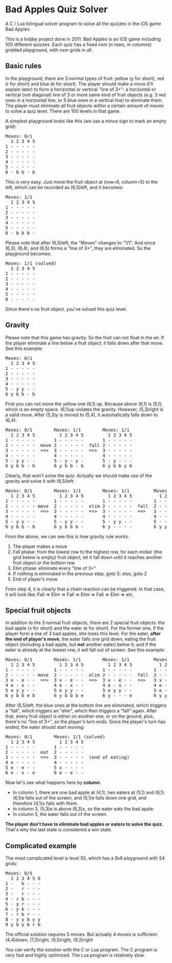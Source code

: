 # Bad Apples Quiz Solver
A C / Lua bilingual solver program to solve all the quizzes in the iOS game Bad Apples. 

This is a hobby project done in 2011. Bad Apples is an iOS game including 100 different quizzes. Each quiz has a fixed *n*x*m* (*n* rows, *m* columns) gridded playground, with *n*x*m* grids in all.

## Basic rules
In the playground, there are 3 normal types of fruit: yellow (y for short), red (r for short) and blue (b for short). The player should make a move (I'll explain later) to form a horizontal or vertical "line of 3+": a horizontal or vertical (not diagonal) line of 3 or more same kind of fruit objects (e.g. 3 red ones in a horizontal line, or 5 blue ones in a vertical line) to eliminate them. The player must eliminate all fruit objects within a certain amount of moves to solve a quiz level. There are 100 levels in that game.

A simplest playground looks like this (we use a minus sign to mark an empty grid):

<pre>
Moves: 0/1  
  1 2 3 4 5  
1 - - - - -  
2 - - - - -  
3 - - - - -  
4 - - - - -  
5 - - - - -  
6 - b b - b  
</pre>

This is very easy. Just move the fruit object at (row=6, column=5) to the left, which can be recorded as (6,5)left, and it becomes:

<pre>
Moves: 1/1
  1 2 3 4 5  
1 - - - - -  
2 - - - - -  
3 - - - - -  
4 - - - - -  
5 - - - - -  
6 - b b b -  
</pre>

Please note that after (6,5)left, the "Moves" changes to "1/1". And since (6,3), (6,4), and (6,5) forms a "line of 3+", they are eliminated. So the playground becomes:

<pre>
Moves: 1/1 (solved)
  1 2 3 4 5
1 - - - - -  
2 - - - - -  
3 - - - - -  
4 - - - - -  
5 - - - - -  
6 - - - - -  
</pre>

Since there's no fruit object, you've solved this quiz level.

## Gravity
Please note that this game has gravity. So the fruit can not float in the air. If the player eliminate a line below a fruit object, it falls down after that move. See this example:

<pre>
Moves: 0/1
  1 2 3 4 5
1 - - - - -  
2 - - - - -  
3 - - - - -  
4 - - - - -  
5 - y y - -  
6 y b b - b  
</pre>

First you can not move the yellow one (6,1) up. Because above (6,1) is (5,1), which is an empty space. (6,1)up violates the gravity. However, (5,3)right is a valid move. After (5,3)y is moved to (5,4), it automatically falls down to (6,4):

<pre>
Moves: 0/1        Moves: 1/1        Moves: 1/1
  1 2 3 4 5         1 2 3 4 5         1 2 3 4 5
1 - - - - -       1 - - - - -       1 - - - - -
2 - - - - -  move 2 - - - - -  fall 2 - - - - -
3 - - - - -  ==>  3 - - - - -  ==>  3 - - - - -
4 - - - - -       4 - - - - -       4 - - - - -
5 - y y - -       5 - y - y -       5 - y - - -
6 y b b - b       6 y b b - b       6 y b b y b
</pre>

Clearly, that won't solve the quiz. Actually we should make use of the gravity and solve it with (6,5)left:

<pre>
Moves: 0/1        Moves: 1/1        Moves: 1/1         Moves: 1/1        Moves: 1/1 (solved)
  1 2 3 4 5         1 2 3 4 5         1 2 3 4 5          1 2 3 4 5         1 2 3 4 5
1 - - - - -       1 - - - - -       1 - - - - -        1 - - - - -       1 - - - - -
2 - - - - - move  2 - - - - -  elim 2 - - - - -  fall  2 - - - - -  elim 2 - - - - -
3 - - - - -  ==>  3 - - - - -  ==>  3 - - - - -  ==>   3 - - - - -  ==>  3 - - - - -
4 - - - - -       4 - - - - -       4 - - - - -        4 - - - - -       4 - - - - -
5 - y y - -       5 - y y - -       5 - y y - -        5 - - - - -       5 - - - - -
6 y b b - b       6 y b b b -       6 y - - - -        6 y y y - -       6 - - - - -
</pre>

From the above, we can see this is how gravity rule works:
1. The player makes a move
2. Fall phase: from the lowest row to the highest row, for each midair (the grid below is empty) fruit object, let it fall down until it reaches another fruit object or the bottom row
3. Elim phase: eliminate every "line of 3+"
4. If nothing is eliminated in the previous step, goto 5; else, goto 2
5. End of player's move

From step 4, it is clearly that a chain reaction can be triggered. In that case, it will look like:
Fall => Elim => Fall => Elim => Fall => Elim => etc.

## Special fruit objects
In addition to the 3 normal fruit objects, there are 2 special fruit objects: the bad apple (x for short) and the eater (e for short). For the former one, if the player form a line of 3 bad apples, she loses this level. For the eater, **after the end of player's move**, the eater falls one grid down, eating the fruit object (including a bad apple, but **not** another eater) below it; and if the eater is already at the lowest row, it will fall out of screen. See this example:

<pre>
Moves: 0/1        Moves: 1/1        Moves: 1/1         Moves: 1/1        Moves: 1/1         Moves: 1/1
  1 2 3 4 5         1 2 3 4 5         1 2 3 4 5          1 2 3 4 5         1 2 3 4 5          1 2 3 4 5
1 - - - - -       1 - - - - -       1 - - - - -        1 - - - - -       1 - - - - -        1 - - - - -
2 - - - - - move  2 - - - - -  elim 2 - - - - -  fall  2 - - - - -  elim 2 - - - - -  fall  2 - - - - -
3 x - e - -  ==>  3 x - e - -  ==>  3 x - e - -  ==>   3 x - - - -  ==>  3 - - - - -  ==>   3 - - - - - (end of player's turn)
4 e - x - -       4 e - x - -       4 e - x - -        4 e - e - -       4 x - e - -        4 x - - - -
5 e y y - -       5 e y y - -       5 e y y - -        5 e - x - -       5 e - x - -        5 e - e - - 
6 y b b e b       6 y b b b e       6 y - - - e        6 y y y - e       6 e - - - e        6 e - x - e
</pre>

After (6,5)left, the blue ones at the bottom line are eliminated, which triggers a "fall", which triggers an "elim", which then triggers a "fall" again. After that, every fruit object is either on another one, or on the ground, plus, there's no "line of 3+", so the player's turn ends. Since the player's turn has ended, the eater should start moving:

<pre>
Moves: 0/1        Moves: 1/1 (solved)
  1 2 3 4 5         1 2 3 4 5
1 - - - - -       1 - - - - -
2 - - - - -  eat  2 - - - - -
3 - - - - -  ==>  3 - - - - -  (end of eating)
4 x - - - -       4 - - - - -
5 e - e - -       5 x - - - -
6 e - x - e       6 e - e - -
</pre>

Now let's see what happens here by **column**. 
- In column 1, there are one bad apple at (4,1), two eaters at (5,1) and (6,1). (6,1)e falls out of the screen, and (5,1)e falls down one grid, and therefore (4,1)x falls with them. 
- In column 3, (5,3)e is above (6,3)x, so the eater eats the bad apple. 
- In column 5, the eater falls out of the screen.

**The player don't have to eliminate bad apples or eaters to solve the quiz.** That's why the last state is considered a win state.

## Complicated example
The most complicated level is level 50, which has a 9x6 playground with 54 grids:
<pre>
Moves: 0/5
  1 2 3 4 5 6
1 -   b - - -
2 -   r - - -
3 -   r - - -
4 - r b - - -
5 - y r - - -
6 - y b - - -
7 - r b r - - 
8 - y y b y y 
9 y b y b r b
</pre>

The official solution requires 5 moves. But actually 4 moves is sufficient:
(4,4)down, (7,3)right, (9,5)right, (9,2)right

You can verify the solution with the C or Lua program. The C program is very fast and highly optimized. The Lua program is relatively slow.

